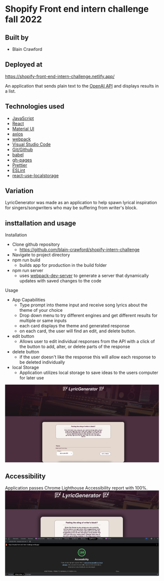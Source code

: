 # Shopify Front end intern challenge fall 2022

## Built by
- Blain Crawford

## Deployed at
https://shopify-front-end-intern-challenge.netlify.app/

An application that sends plain text to the <a href="https://openai.com/api/" target="_blank">OpenAI API</a> and displays results in a list.  

## Technologies used
- <a href='https://www.javascript.com/'>JavaScript</a>
- <a href='https://reactjs.org/'>React</a>
- <a href="https://mui.com/">Material UI</a>
- <a href="https://www.npmjs.com/package/axios">axios</a>
- <a href='https://webpack.js.org/'>webpack</a>
- <a href='https://code.visualstudio.com/'>Visual Studio Code</a>
- <a href='https://github.com/blain-crawford'>Git/Github</a>
- <a href='https://babeljs.io/'>babel</a>
- <a href='https://www.npmjs.com/package/gh-pages'>gh-pages</a>
- <a href='https://prettier.io/'>Prettier</a>
- <a href='https://eslint.org/'>ESLint</a>
- <a href="https://www.npmjs.com/package/react-use-localstorage">react-use-localstorage</a>

## Variation
LyricGenerator was made as an application to help spawn lyrical inspiration for singers/songwriters who may be suffering from writer's block.

## insttallation and usage
Installation
- Clone github repository
  - https://github.com/blain-crawford/shopify-intern-challenge
- Navigate to project directory
- npm run build
  - builds app for production in the build folder
- npm run server
    - uses <a href="https://www.npmjs.com/package/webpack-dev-server" target="_blank">webpack-dev-server</a> to generate a server that dynamically updates with saved changes to the code

Usage
- App Capabilities
  - Type prompt into theme input and receive song lyrics about the theme of your choice
  - Drop down menu to try different engines and get different results for multiple or same inputs
  -  each card displays the theme and generated response
  - on each card, the user will find an edit, and delete button.  
- edit button 
  - Allows user to edit individual responses from the API with a click of the button to add, alter, or delete parts of the response
- delete button
  - if the user doesn't like the response this will allow each response to be deleted individually
- local Storage
  - Application utilizes local storage to save ideas to the users computer for later use

<img src="./src/images/lyric-generator.png" alt="lyric generator interface" />




## Accessibility 
Application passes Chrome Lighthouse Accessibility report with 100%.
<img src="./src/images/accessibility.png" alt="lyric generator interface" />